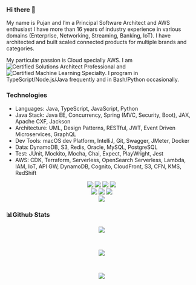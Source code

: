 ### Hi there 👋
My name is Pujan and I’m a Principal Software Architect and AWS enthusiast I have more than 16 years of industry experience in various domains (Enterprise, Networking, Streaming, Banking, IoT). I have architected and built scaled connected products for multiple brands and categories.

My particular passion is Cloud specially AWS. I am ![Certified Solutions Architect Professional](https://img.shields.io/badge/Certified-Solutions%20Architect%20Professional-blue?logo=amazonaws&logoColor=white) and ![Certified Machine Learning Specialty](https://img.shields.io/badge/Certified-Machine%20Learning%20Specialty-orange?logo=amazonaws&logoColor=white). I program in TypeScript/Node.js/Java frequently and in Bash/Python occasionally.

### Technologies
- Languages: Java, TypeScript, JavaScript, Python
- Java Stack: Java EE, Concurrency, Spring (MVC, Security, Boot), JAX, Apache CXF, Jackson
- Architecture: UML, Design Patterns, RESTful, JWT, Event Driven Microservices, GraphQL
- Dev Tools: macOS dev Platform, IntelliJ, Git, Swagger, JMeter, Docker
- Data: DynamoDB, S3, Redis, Oracle, MySQL, PostgreSQL
- Test: JUnit, Mockito, Mocha, Chai, Expect, PlayWright, Jest
- AWS: CDK, Terraform, Serverless, OpenSearch Serverless, Lambda, IAM, IoT, API GW, DynamoDB, Cognito, CloudFront, S3, CFN, KMS, RedShift

<p align='center'>
	<img src='https://img.shields.io/badge/Java-ED8B00?style=for-the-badge&logo=openjdk&logoColor=white'/>
	<img src='https://img.shields.io/badge/python-3670A0?style=for-the-badge&logo=python&logoColor=ffdd54'/>
	<img src='https://img.shields.io/badge/typescript-3670A0?style=for-the-badge&logo=typescript&logoColor=ffdd54'/>
  <img src='https://img.shields.io/badge/javascript-%23323330.svg?style=for-the-badge&logo=javascript&logoColor=%23F7DF1E'/>
<br>
	<img src='https://img.shields.io/badge/AWS-%23FF9900.svg?style=for-the-badge&logo=amazon-aws&logoColor=white'/>
  <img src='https://img.shields.io/badge/Lambda-%23FF9900.svg?style=for-the-badge&logo=amazon-aws&logoColor=white'/>
  <img src='https://img.shields.io/badge/MachineLearning-%23404d59.svg?style=for-the-badge&logo=amazon-aws&logoColor=2361DAFB'/>
<br>
	<img src='https://img.shields.io/badge/node.js-6DA55F?style=for-the-badge&logo=node.js&logoColor=white'/>
</p>

### 📊Github Stats 


<p align='center'><img src='https://github-readme-stats.vercel.app/api/top-langs/?username=pujansrt&&theme=dracula&hide=css,html' align='center'/></p>

<br>

<p align='center'><img src='https://github-readme-stats.vercel.app/api/?username=pujansrt&theme=dracula&show_icons=true' align='center'/></p>

<br>

<p align='center'><img src='https://github-profile-trophy.vercel.app/?username=pujansrt&theme=dracula&row=1&column=6' align='center'/></p>

